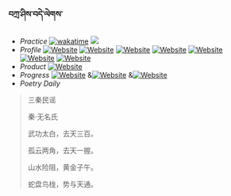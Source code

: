 ### བཀྲ་ཤིས་བདེ་ལེགས་ 
- _Practice_	[![wakatime](https://wakatime.com/badge/user/5043ee4a-e361-4607-9d47-d557f2005d05.svg)](https://wakatime.com/dashboard)	<a href="https://wakatime.com/@5043ee4a-e361-4607-9d47-d557f2005d05"><img src="https://wakatime.com/share/@IvanAXu/06501b1d-f434-4f2a-9524-dc2196223971.png" /></a> 
- _Profile_	[![Website](https://img.shields.io/website?label=&up_color=orange&up_message=Tianchi&url=https%3A%2F%2Fshields.io)](https://tianchi.aliyun.com/home/science/scienceDetail?userId=1095279182618)	[![Website](https://img.shields.io/website?label=&up_color=violet&up_message=AIstudio&url=https%3A%2F%2Fshields.io)](https://aistudio.baidu.com/aistudio/personalcenter/thirdview/979775)	[![Website](https://img.shields.io/website?label=&up_color=blue&up_message=Kaggle&url=https%3A%2F%2Fshields.io)](https://www.kaggle.com/ivanxu/)	[![Website](https://img.shields.io/website?label=&up_color=gay&up_message=Yuque&url=https%3A%2F%2Fshields.io)](https://www.yuque.com/ivanaxu)	[![Website](https://img.shields.io/website?label=&up_color=brown&up_message=Leetcode&url=https%3A%2F%2Fshields.io)](https://leetcode.cn/u/ivanaxu)	[![Website](https://img.shields.io/website?label=&up_color=red&up_message=Gitee&url=https%3A%2F%2Fshields.io)](https://gitee.com/IvanaXu)	[![Website](https://img.shields.io/website?label=&up_color=yellow&up_message=Monkeytype&url=https%3A%2F%2Fshields.io)](https://monkeytype.com/profile/IvanaXu) 
- _Product_	[![Website](https://img.shields.io/website?label=alpha&up_color=blue&up_message=EDA&url=https%3A%2F%2Fshields.io)](http://eda.tangjt.cn/) 
- _Progress_	[![Website](https://img.shields.io/website?label=&up_color=black&up_message=APTOS2021&url=https%3A%2F%2Fshields.io)](https://github.com/IvanaXu/APTOS2021/)	&[![Website](https://img.shields.io/website?label=&up_color=black&up_message=EDA&url=https%3A%2F%2Fshields.io)](https://github.com/IvanaXu/EDA/)	&[![Website](https://img.shields.io/website?label=&up_color=black&up_message=AICAS2024&url=https%3A%2F%2Fshields.io)](https://github.com/IvanaXu/AICAS2024/) 
- _Poetry Daily_ 


> 三秦民谣
>
> 秦·无名氏
>
> 武功太白，去天三百。
> 
> 孤云两角，去天一握。
> 
> 山水险阻，黄金子午。
> 
> 蛇盘鸟栊，势与天通。
